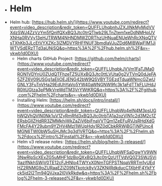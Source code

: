 - # Helm
- Helm hub: [https://hub.helm.sh/](https://www.youtube.com/redirect?event=video_description&redir_token=QUFFLUhqbnhJZXJINkMyMjdVVXdzSWJ4ZzVzYm5fQnlfQXxBQ3Jtc0trQTlwb29LTnZtem1xeDdNMHpUVXNHa0RVVy13eHJTRWM4NHNDMWZORThzUHNuaENUeWhRcXNqQTVsTXhKb3JLcEtVYXZKc3lZMDVYRHFfNUF3bmdIaVJuZDd6MlBWajFlM1JiWTVSdERzTTd3aUNjSQ&q=https%3A%2F%2Fhub.helm.sh%2F&v=-ykwb1d0DXU)
	- Helm charts GitHub Project: [https://github.com/helm/charts](https://www.youtube.com/redirect?event=video_description&redir_token=QUFFLUhqbkJVVm1FaTJMa0RON1VDYnU0ZUdQTFhzeTZ5UXxBQ3Jtc0ttLVUta0g2VTVnQ0dJeFA5ZFZ6V09USGg1aEliOEJENG42bW9QSVBYTGEzdTduaWNmcGZwUGNLY3FuTnVHa29EdUhYaVo5YW40aWNGNW9fc3k1aFdTTkFLUHdJR0ItUGtza3pPMkVreWdTM3VrYWtKRQ&q=https%3A%2F%2Fgithub.com%2Fhelm%2Fcharts&v=-ykwb1d0DXU)
	- Installing Helm: [https://helm.sh/docs/intro/install/](https://www.youtube.com/redirect?event=video_description&redir_token=QUFFLUhqbWo4elN4M3psUGhWQVhQVlN0Nk1uV1ZyRmRfd3xBQ3Jtc0trbTA1a2ozVlN1c2d3M2c1ZERsbGlIZHdRR3ZMMkhjWkZaZjV6bjFnaVVTQm1ZeEFuRVJsRHdXdGFMcFA4Y29ubm9YZHV4MzI1WUpHdy1RZ0dCbkRRWjBGTjNPUnc4MGN6TWI0bW5uSHJMc3g3d1VRTQ&q=https%3A%2F%2Fhelm.sh%2Fdocs%2Fintro%2Finstall%2F&v=-ykwb1d0DXU)
	- Helm v3 release notes: [https://helm.sh/blog/helm-3-released/](https://www.youtube.com/redirect?event=video_description&redir_token=QUFFLUhqbWFSaDgwYV9WN3NwRlpScXExZG5uMHF1dzBoQXxBQ3Jtc0trQzU1TVdVQ0Z3SWJSVi1lazlfNkhSWjV0TE12cFJHNlo4TWYxX0NmTGFPSTNqaVRRTm1yUEdHZ2RNMG9oZURaaEZjZ09NTkotck8yV3ZKNjlRdkducC1XbHF4YkFYck5id2I2Tm94QVJxa2l0VkRkdw&q=https%3A%2F%2Fhelm.sh%2Fblog%2Fhelm-3-released%2F&v=-ykwb1d0DXU)